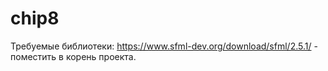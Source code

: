 # chip8
Требуемые библиотеки: https://www.sfml-dev.org/download/sfml/2.5.1/ - поместить в корень проекта.